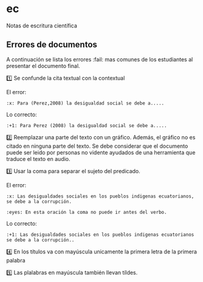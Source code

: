 # ec
Notas de escritura científica

## Errores de documentos

A continuación se lista los errores :fail: mas comunes de los estudiantes al
presentar el documento final.

:one: Se confunde la cita textual con la contextual

El error: 
	
	:x: Para (Perez,2008) la desigualdad social se debe a.....
	
Lo correcto: 
	
	:+1: Para Perez (2008) la desigualdad social se debe a.....
	
:two: Reemplazar una parte del texto con un gráfico. Además, el gráfico no es citado
en ninguna parte del texto. Se debe considerar que el documento puede ser leido 
por personas no vidente ayudados de una herramienta que traduce el texto en audio. 

:three: Usar la coma para separar el sujeto del predicado.

El error: 
	
	:x: Las desigualdades sociales en los pueblos indigenas ecuatorianos, se debe a la corrupción.
	
	:eyes: En esta oración la coma no puede ir antes del verbo.
	
Lo correcto: 
	
	:+1: Las desigualdades sociales en los pueblos indigenas ecuatorianos se debe a la corrupción..
	
:four: En los títulos va con mayúscula unicamente la primera letra de la primera palabra

:five: Las plalabras en mayúscula también llevan tíldes.
